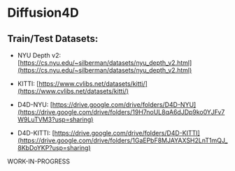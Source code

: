# Diffusion4D

## Train/Test Datasets:

* NYU Depth v2: [https://cs.nyu.edu/~silberman/datasets/nyu_depth_v2.html](https://cs.nyu.edu/~silberman/datasets/nyu_depth_v2.html)
* KITTI: [https://www.cvlibs.net/datasets/kitti/](https://www.cvlibs.net/datasets/kitti/)

* D4D-NYU: [https://drive.google.com/drive/folders/D4D-NYU](https://drive.google.com/drive/folders/19H7noUL8qA6dJDp9ko0YJFv7W9LuTVM3?usp=sharing)
* D4D-KITTI: [https://drive.google.com/drive/folders/D4D-KITTI](https://drive.google.com/drive/folders/1GaEPbF8MJAYAXSH2LnT1mQJ_8KbDoYKP?usp=sharing)

WORK-IN-PROGRESS
